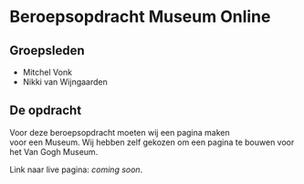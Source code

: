 # Beroepsopdracht Museum Online
## Groepsleden
 - Mitchel Vonk
 - Nikki van Wijngaarden
  
## De opdracht
Voor deze beroepsopdracht moeten wij een pagina maken  
voor een Museum. Wij hebben zelf gekozen om een pagina te bouwen voor  
het Van Gogh Museum.  
  
Link naar live pagina: *coming soon*.